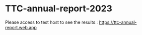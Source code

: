# TTC-annual-report-2023

Please access to test host to see the results : https://ttc-annual-report.web.app